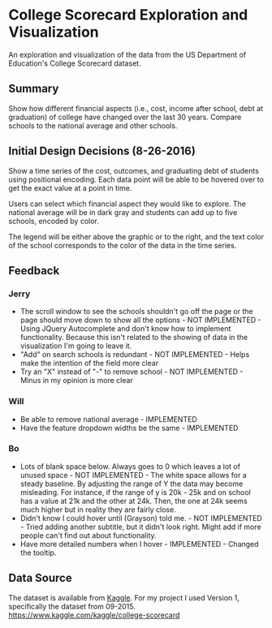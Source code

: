 # College Scorecard Exploration and Visualization
An exploration and visualization of the data from the US Department of Education's College Scorecard dataset.

## Summary
Show how different financial aspects (i.e., cost, income after school, debt at graduation) of college have changed over the last 30 years. Compare schools to the national average and other schools.

## Initial Design Decisions (8-26-2016)
Show a time series of the cost, outcomes, and graduating debt of students using positional encoding. Each data point will be able to be hovered over to get the exact value at a point in time.

Users can select which financial aspect they would like to explore. The national average will be in dark gray and students can add up to five schools, encoded by color.

The legend will be either above the graphic or to the right, and the text color of the school corresponds to the color of the data in the time series.

## Feedback

### Jerry
* The scroll window to see the schools shouldn't go off the page or the page should move down to show all the options - NOT IMPLEMENTED - Using JQuery Autocomplete and don't know how to implement functionality. Because this isn't related to the showing of data in the visualization I'm going to leave it.
* "Add" on search schools is redundant - NOT IMPLEMENTED - Helps make the intention of the field more clear
* Try an "X" instead of "-" to remove school - NOT IMPLEMENTED - Minus in my opinion is more clear

### Will
* Be able to remove national average - IMPLEMENTED
* Have the feature dropdown widths be the same - IMPLEMENTED

### Bo
* Lots of blank space below. Always goes to 0 which leaves a lot of unused space - NOT IMPLEMENTED - The white space allows for a steady baseline. By adjusting the range of Y the data may become misleading. For instance, if the range of y is 20k - 25k and on school has a value at 21k and the other at 24k. Then, the one at 24k seems much higher but in reality they are fairly close.
* Didn't know I could hover until (Grayson) told me. - NOT IMPLEMENTED - Tried adding another subtitle, but it didn't look right. Might add if more people can't find out about functionality.
* Have more detailed numbers when I hover - IMPLEMENTED - Changed the tooltip.

## Data Source
The dataset is available from <a href="https://www.kaggle.com">Kaggle</a>. For my project I used Version 1, specifically the dataset from 09-2015. https://www.kaggle.com/kaggle/college-scorecard

